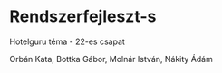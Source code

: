 # Rendszerfejleszt-s

Hotelguru téma - 22-es csapat

Orbán Kata,
Bottka Gábor,
Molnár István,
Nákity Ádám

